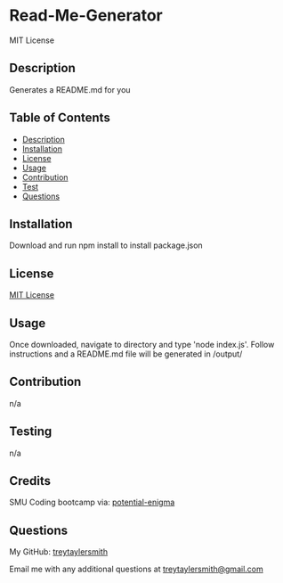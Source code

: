 # Read-Me-Generator
MIT License

## Description

Generates a README.md for you

## Table of Contents

- [Description](#description)
- [Installation](#installation)
- [License](#license)
- [Usage](#usage)
- [Contribution](#contribution)
- [Test](#test)
- [Questions](#questions)


## Installation

Download and run npm install to install package.json

## License

[MIT License](https://opensource.org/license/mit)

## Usage

Once downloaded, navigate to directory and type 'node index.js'. Follow instructions and a README.md file will be generated in /output/

## Contribution

n/a

## Testing
n/a

## Credits

SMU Coding bootcamp via: [potential-enigma](https://github.com/coding-boot-camp/potential-enigma)

## Questions

My GitHub: [treytaylersmith](htthttps://github.com/treytaylersmith)

Email me with any additional questions at treytaylersmith@gmail.com

